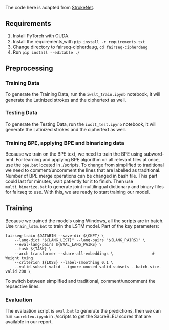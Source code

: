 The code here is adapted from [StrokeNet](https://github.com/zjwang21/StrokeNet?tab=readme-ov-file).

## Requirements
1. Install PyTorch with CUDA.
2. Install the requirements,with ```pip install -r requirements.txt```
3. Change directory to fairseq-cipherdaug, ```cd fairseq-cipherdaug```
4. Run ```pip install --editable ./```

## Preprocessing
### Training Data
To generate the Training Data, run the ```iwslt_train.ipynb``` notebook, it will generate the Latinized strokes and the ciphertext as well.

### Testing Data
To generate the Testing Data, run the ```iwslt_test.ipynb``` notebook, it will generate the Latinized strokes and the ciphertext as well.


### Training BPE, applying BPE and binarizing data
Because we train on the BPE text, we need to train the BPE using subword-nmt. For learning and applying BPE algorithm on all relevant files at once, use the `bpe.bat` located in ./scripts. To change from simplified to traditional we need to comment/uncomment the lines that are labelled as traditional.
Number of BPE merge operations can be changed in bash file. This part could last for minutes, wait patiently for it to finish. 
Then use `multi_binarize.bat` to generate joint multilingual dictionary and binary files for fairseq to use. With this, we are ready to start training our model.

## Training
Because we trained the models using Windows, all the scripts are in batch. Use `train_lstm.bat` to train the LSTM model.
Part of the key parameters:
```
fairseq-train $DATABIN --save-dir ${CKPT} \
    --lang-dict "${LANG_LIST}" --lang-pairs "${LANG_PAIRS}" \
    --eval-lang-pairs ${EVAL_LANG_PAIRS} \
    --task ${TASK} \                                         
    --arch transformer --share-all-embeddings \                 # Weight tying
    --criterion ${LOSS} --label-smoothing 0.1 \            
    --valid-subset valid --ignore-unused-valid-subsets --batch-size-valid 200 \
```

To switch between simplified and traditional, comment/uncomment the repsective lines.

### Evaluation
The evaluation script is ```eval.bat``` to generate the predictions, then we can run ```sacrebleu.ipynb``` in ./scripts to get the SacreBLEU scores that are available in our report.